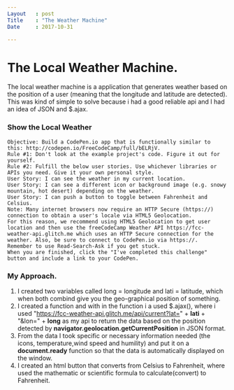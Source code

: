 ```yaml
---
Layout   : post
Title    : "The Weather Machine"
Date     : 2017-10-31

---
```


# The Local Weather Machine.

The local weather machine is a application that generates weather based on the position of a user (meaning that the longitude and latitude are detected).
This was kind of simple to solve because i had a good reliable api and I had an idea of JSON and $.ajax.

### Show the Local Weather 

    Objective: Build a CodePen.io app that is functionally similar to this: http://codepen.io/FreeCodeCamp/full/bELRjV.
    Rule #1: Don't look at the example project's code. Figure it out for yourself.
    Rule #2: Fulfill the below user stories. Use whichever libraries or APIs you need. Give it your own personal style.
    User Story: I can see the weather in my current location.
    User Story: I can see a different icon or background image (e.g. snowy mountain, hot desert) depending on the weather.
    User Story: I can push a button to toggle between Fahrenheit and Celsius.
    Note: Many internet browsers now require an HTTP Secure (https://) connection to obtain a user's locale via HTML5 Geolocation. 
    For this reason, we recommend using HTML5 Geolocation to get user location and then use the freeCodeCamp Weather API https://fcc-weather-api.glitch.me which uses an HTTP Secure connection for the weather. Also, be sure to connect to CodePen.io via https://.
    Remember to use Read-Search-Ask if you get stuck.
    When you are finished, click the "I've completed this challenge" button and include a link to your CodePen.
  
### My Approach.

1. I created two variables called long = longitude and lati = latitude, which when both combind give you the geo-graphical position of something.
2. I created a function and with in the function i a used $.ajax(), where i used "https://fcc-weather-api.glitch.me/api/current?lat=" + **lati** + "&lon=" + **long** as my api
    to return the data based on the position detected by **navigator.geolocation.getCurrentPosition** in JSON format.
3. From the data I took specific or necessary information needed (the icons, temperature,wind speed and humility) and put it on a **document.ready** function so that the data is automatically displayed on the window. 
4. I created an html button that converts from Celsius to Fahrenheit, where used the mathematic or scientific formula to calculate(convert) to Fahrenheit.